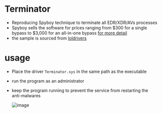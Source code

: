 # Terminator

* Reproducing Spyboy technique to terminate all EDR/XDR/AVs processes
* Spyboy sells the software for prices ranging from $300 for a single bypass to $3,000 for an all-in-one bypass [for more detail](https://www.bleepingcomputer.com/news/security/terminator-antivirus-killer-is-a-vulnerable-windows-driver-in-disguise/)
* the sample is sourced from [loldrivers](https://www.loldrivers.io/drivers/49920621-75d5-40fc-98b0-44f8fa486dcc/)
# usage

* Place the driver `Terminator.sys` in the same path as the executable
* run the program as an administrator
* keep the program running to prevent the service from restarting the anti-malwares

  ![image](https://github.com/ZeroMemoryEx/Terminator/assets/60795188/81160d04-95e2-48e8-9f2f-177a2757762e)
